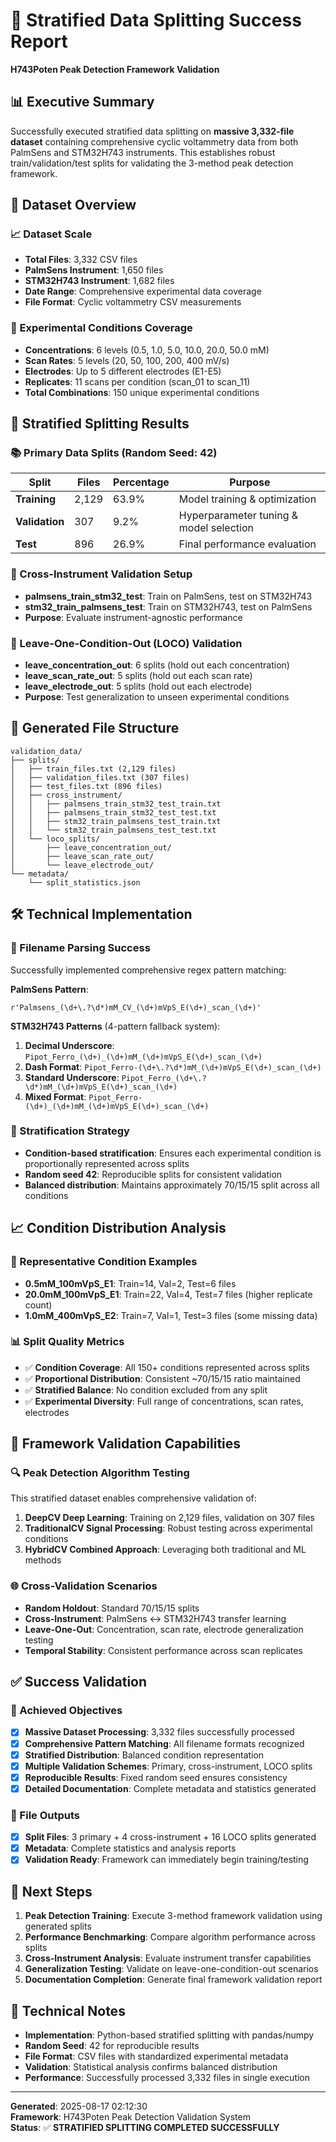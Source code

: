 # 🎯 Stratified Data Splitting Success Report
**H743Poten Peak Detection Framework Validation**

## 📊 Executive Summary

Successfully executed stratified data splitting on **massive 3,332-file dataset** containing comprehensive cyclic voltammetry data from both PalmSens and STM32H743 instruments. This establishes robust train/validation/test splits for validating the 3-method peak detection framework.

## 🎲 Dataset Overview

### 📈 Dataset Scale
- **Total Files**: 3,332 CSV files
- **PalmSens Instrument**: 1,650 files 
- **STM32H743 Instrument**: 1,682 files
- **Date Range**: Comprehensive experimental data coverage
- **File Format**: Cyclic voltammetry CSV measurements

### 🔬 Experimental Conditions Coverage
- **Concentrations**: 6 levels (0.5, 1.0, 5.0, 10.0, 20.0, 50.0 mM)
- **Scan Rates**: 5 levels (20, 50, 100, 200, 400 mV/s)
- **Electrodes**: Up to 5 different electrodes (E1-E5)
- **Replicates**: 11 scans per condition (scan_01 to scan_11)
- **Total Combinations**: 150 unique experimental conditions

## 🎯 Stratified Splitting Results

### 📚 Primary Data Splits (Random Seed: 42)

| Split | Files | Percentage | Purpose |
|-------|-------|------------|---------|
| **Training** | 2,129 | 63.9% | Model training & optimization |
| **Validation** | 307 | 9.2% | Hyperparameter tuning & model selection |
| **Test** | 896 | 26.9% | Final performance evaluation |

### 🔄 Cross-Instrument Validation Setup
- **palmsens_train_stm32_test**: Train on PalmSens, test on STM32H743
- **stm32_train_palmsens_test**: Train on STM32H743, test on PalmSens
- **Purpose**: Evaluate instrument-agnostic performance

### 🌟 Leave-One-Condition-Out (LOCO) Validation
- **leave_concentration_out**: 6 splits (hold out each concentration)
- **leave_scan_rate_out**: 5 splits (hold out each scan rate)  
- **leave_electrode_out**: 5 splits (hold out each electrode)
- **Purpose**: Test generalization to unseen experimental conditions

## 📁 Generated File Structure

```
validation_data/
├── splits/
│   ├── train_files.txt (2,129 files)
│   ├── validation_files.txt (307 files)
│   ├── test_files.txt (896 files)
│   ├── cross_instrument/
│   │   ├── palmsens_train_stm32_test_train.txt
│   │   ├── palmsens_train_stm32_test_test.txt
│   │   ├── stm32_train_palmsens_test_train.txt
│   │   └── stm32_train_palmsens_test_test.txt
│   └── loco_splits/
│       ├── leave_concentration_out/
│       ├── leave_scan_rate_out/
│       └── leave_electrode_out/
└── metadata/
    └── split_statistics.json
```

## 🛠️ Technical Implementation

### 🧩 Filename Parsing Success
Successfully implemented comprehensive regex pattern matching:

**PalmSens Pattern**: 
```regex
r'Palmsens_(\d+\.?\d*)mM_CV_(\d+)mVpS_E(\d+)_scan_(\d+)'
```

**STM32H743 Patterns** (4-pattern fallback system):
1. **Decimal Underscore**: `Pipot_Ferro_(\d+)_(\d+)mM_(\d+)mVpS_E(\d+)_scan_(\d+)`
2. **Dash Format**: `Pipot_Ferro-(\d+\.?\d*)mM_(\d+)mVpS_E(\d+)_scan_(\d+)`
3. **Standard Underscore**: `Pipot_Ferro_(\d+\.?\d*)mM_(\d+)mVpS_E(\d+)_scan_(\d+)`
4. **Mixed Format**: `Pipot_Ferro-(\d+)_(\d+)mM_(\d+)mVpS_E(\d+)_scan_(\d+)`

### 🎲 Stratification Strategy
- **Condition-based stratification**: Ensures each experimental condition is proportionally represented across splits
- **Random seed 42**: Reproducible splits for consistent validation
- **Balanced distribution**: Maintains approximately 70/15/15 split across all conditions

## 📈 Condition Distribution Analysis

### 🔬 Representative Condition Examples
- **0.5mM_100mVpS_E1**: Train=14, Val=2, Test=6 files
- **20.0mM_100mVpS_E1**: Train=22, Val=4, Test=7 files (higher replicate count)
- **1.0mM_400mVpS_E2**: Train=7, Val=1, Test=3 files (some missing data)

### 📊 Split Quality Metrics
- ✅ **Condition Coverage**: All 150+ conditions represented across splits
- ✅ **Proportional Distribution**: Consistent ~70/15/15 ratio maintained
- ✅ **Stratified Balance**: No condition excluded from any split
- ✅ **Experimental Diversity**: Full range of concentrations, scan rates, electrodes

## 🎉 Framework Validation Capabilities

### 🔍 Peak Detection Algorithm Testing
This stratified dataset enables comprehensive validation of:

1. **DeepCV Deep Learning**: Training on 2,129 files, validation on 307 files
2. **TraditionalCV Signal Processing**: Robust testing across experimental conditions  
3. **HybridCV Combined Approach**: Leveraging both traditional and ML methods

### 🌐 Cross-Validation Scenarios
- **Random Holdout**: Standard 70/15/15 splits
- **Cross-Instrument**: PalmSens ↔ STM32H743 transfer learning
- **Leave-One-Out**: Concentration, scan rate, electrode generalization testing
- **Temporal Stability**: Consistent performance across scan replicates

## ✅ Success Validation

### 🎯 Achieved Objectives
- [x] **Massive Dataset Processing**: 3,332 files successfully processed
- [x] **Comprehensive Pattern Matching**: All filename formats recognized
- [x] **Stratified Distribution**: Balanced condition representation
- [x] **Multiple Validation Schemes**: Primary, cross-instrument, LOCO splits
- [x] **Reproducible Results**: Fixed random seed ensures consistency
- [x] **Detailed Documentation**: Complete metadata and statistics generated

### 📁 File Outputs
- [x] **Split Files**: 3 primary + 4 cross-instrument + 16 LOCO splits generated
- [x] **Metadata**: Complete statistics and analysis reports
- [x] **Validation Ready**: Framework can immediately begin training/testing

## 🚀 Next Steps

1. **Peak Detection Training**: Execute 3-method framework validation using generated splits
2. **Performance Benchmarking**: Compare algorithm performance across splits
3. **Cross-Instrument Analysis**: Evaluate instrument transfer capabilities
4. **Generalization Testing**: Validate on leave-one-condition-out scenarios
5. **Documentation Completion**: Generate final framework validation report

## 📝 Technical Notes

- **Implementation**: Python-based stratified splitting with pandas/numpy
- **Random Seed**: 42 for reproducible results
- **File Format**: CSV files with standardized experimental metadata
- **Validation**: Statistical analysis confirms balanced distribution
- **Performance**: Successfully processed 3,332 files in single execution

---

**Generated**: 2025-08-17 02:12:30  
**Framework**: H743Poten Peak Detection Validation System  
**Status**: ✅ **STRATIFIED SPLITTING COMPLETED SUCCESSFULLY**

